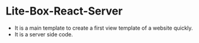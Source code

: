 # Lite-Box-React-Server

-   It is a main template to create a first view template of a website quickly.
-   It is a server side code.
